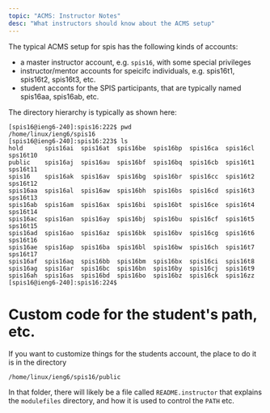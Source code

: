 ```yaml
---
topic: "ACMS: Instructor Notes"
desc: "What instructors should know about the ACMS setup"
---
```


The typical ACMS setup for spis has the following kinds of accounts:

* a master instructor account, e.g. `spis16`, with some special privileges
* instructor/mentor accounts for speicifc individuals, e.g. spis16t1, spis16t2, spis16t3, etc.
* student acconts for the SPIS participants, that are typically named spis16aa, spis16ab, etc.

The directory hierarchy is typically as shown here:

```
[spis16@ieng6-240]:spis16:222$ pwd
/home/linux/ieng6/spis16
[spis16@ieng6-240]:spis16:223$ ls
hold      spis16ai  spis16at  spis16be  spis16bp  spis16ca  spis16cl  sps16t10
public    spis16aj  spis16au  spis16bf  spis16bq  spis16cb  spis16t1  sps16t11
spis16    spis16ak  spis16av  spis16bg  spis16br  spis16cc  spis16t2  sps16t12
spis16aa  spis16al  spis16aw  spis16bh  spis16bs  spis16cd  spis16t3  sps16t13
spis16ab  spis16am  spis16ax  spis16bi  spis16bt  spis16ce  spis16t4  sps16t14
spis16ac  spis16an  spis16ay  spis16bj  spis16bu  spis16cf  spis16t5  sps16t15
spis16ad  spis16ao  spis16az  spis16bk  spis16bv  spis16cg  spis16t6  sps16t16
spis16ae  spis16ap  spis16ba  spis16bl  spis16bw  spis16ch  spis16t7  sps16t17
spis16af  spis16aq  spis16bb  spis16bm  spis16bx  spis16ci  spis16t8
spis16ag  spis16ar  spis16bc  spis16bn  spis16by  spis16cj  spis16t9
spis16ah  spis16as  spis16bd  spis16bo  spis16bz  spis16ck  spis16zz
[spis16@ieng6-240]:spis16:224$ 
```

# Custom code for the student's path, etc.

If you want to customize things for the students account, the place to do it is in the directory 

```
/home/linux/ieng6/spis16/public
```

In that folder, there will likely be a file called `README.instructor` that explains the `modulefiles` directory, and
how it is used to control the `PATH` etc.

